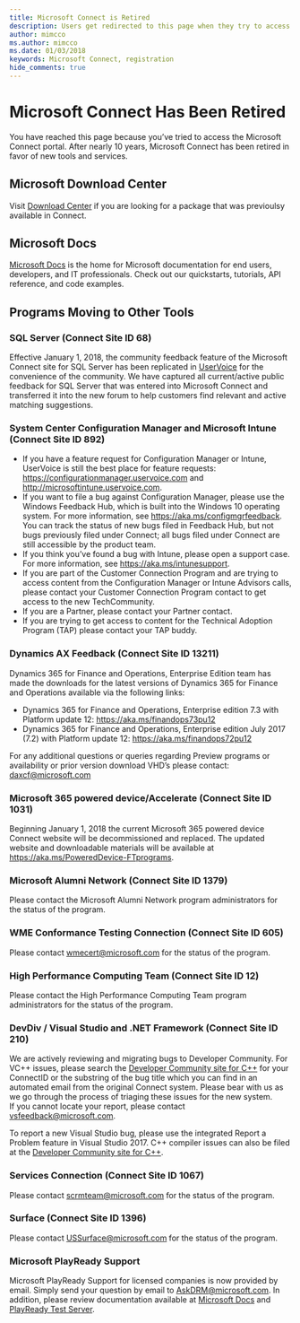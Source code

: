 ```yaml
---
title: Microsoft Connect is Retired
description: Users get redirected to this page when they try to access Microsoft Connect.
author: mimcco
ms.author: mimcco
ms.date: 01/03/2018
keywords: Microsoft Connect, registration
hide_comments: true 
---
```


# Microsoft Connect Has Been Retired

You have reached this page because you’ve tried to access the Microsoft Connect portal. After nearly 10 years, Microsoft Connect has been retired in favor of new tools and services.

## Microsoft Download Center

Visit [Download Center](https://www.microsoft.com/download) if you are looking for a package that was previoulsy available in Connect.

## Microsoft Docs

[Microsoft Docs](https://docs.microsoft.com) is the home for Microsoft documentation for end users, developers, and IT professionals. Check out our quickstarts, tutorials, API reference, and code examples.

## Programs Moving to Other Tools

### SQL Server (Connect Site ID 68)
Effective January 1, 2018, the community feedback feature of the Microsoft Connect site for SQL Server has been replicated in [UserVoice](https://feedback.azure.com/forums/908035-sql-server) for the convenience of the community. We have captured all current/active public feedback for SQL Server that was entered into Microsoft Connect and transferred it into the new forum to help customers find relevant and active matching suggestions.

### System Center Configuration Manager and Microsoft Intune (Connect Site ID 892)
- If you have a feature request for Configuration Manager or Intune, UserVoice is still the best place for feature requests: https://configurationmanager.uservoice.com and http://microsoftintune.uservoice.com. 
- If you want to file a bug against Configuration Manager, please use the Windows Feedback Hub, which is built into the Windows 10 operating system. For more information, see https://aka.ms/configmgrfeedback. You can track the status of new bugs filed in Feedback Hub, but not bugs previously filed under Connect; all bugs filed under Connect are still accessible by the product team. 
- If you think you’ve found a bug with Intune, please open a support case. For more information, see https://aka.ms/intunesupport.
- If you are part of the Customer Connection Program and are trying to access content from the Configuration Manager or Intune Advisors calls, please contact your Customer Connection Program contact to get access to the new TechCommunity. 
- If you are a Partner, please contact your Partner contact. 
- If you are trying to get access to content for the Technical Adoption Program (TAP) please contact your TAP buddy.   

### Dynamics AX Feedback (Connect Site ID 13211)
Dynamics 365 for Finance and Operations, Enterprise Edition team has made the downloads for the latest versions of Dynamics 365 for Finance and Operations available via the following links:
- Dynamics 365 for Finance and Operations, Enterprise edition 7.3 with Platform update 12:  https://aka.ms/finandops73pu12
- Dynamics 365 for Finance and Operations, Enterprise edition July 2017 (7.2) with Platform update 12:
https://aka.ms/finandops72pu12

For any additional questions or queries regarding Preview programs or availability or prior version download VHD’s please contact:  daxcf@microsoft.com

### Microsoft 365 powered device/Accelerate (Connect Site ID 1031)
Beginning January 1, 2018 the current Microsoft 365 powered device Connect website will be decommissioned and replaced.  The updated website and downloadable materials will be available at https://aka.ms/PoweredDevice-FTprograms. 

### Microsoft Alumni Network (Connect Site ID 1379)
Please contact the Microsoft Alumni Network program administrators for the status of the program.

### WME Conformance Testing Connection (Connect Site ID 605)
Please contact [wmecert@microsoft.com](wmecert@microsoft.com) for the status of the program.

### High Performance Computing Team (Connect Site ID 12)
Please contact the High Performance Computing Team program administrators for the status of the program.

### DevDiv / Visual Studio and .NET Framework (Connect Site ID 210)
We are actively reviewing and migrating bugs to Developer Community. 
For VC++ issues, please search the [Developer Community site for C++](https://developercommunity.visualstudio.com/spaces/62/index.html) for your ConnectID or the substring of the bug title which you can find in an automated email from the original Connect system.  Please bear with us as we go through the process of triaging these issues for the new system.  
If you cannot locate your report, please contact vsfeedback@microsoft.com. 

To report a new Visual Studio bug, please use the integrated Report a Problem feature in Visual Studio 2017.   C++ compiler issues can also be filed at the [Developer Community site for C++](https://developercommunity.visualstudio.com/spaces/62/index.html).

### Services Connection (Connect Site ID 1067)
Please contact [scrmteam@microsoft.com](mailto:scrmteam@microsoft.com) for the status of the program.

### Surface (Connect Site ID 1396)
Please contact [USSurface@microsoft.com](mailto:USSurface@microsoft.com) for the status of the program.

### Microsoft PlayReady Support
Microsoft PlayReady Support for licensed companies is now provided by email. Simply send your question by email to [AskDRM@microsoft.com](mailto:AskDRM@microsoft.com). In addition, please review documentation available at [Microsoft Docs](https://docs.microsoft.com/playready) and [PlayReady Test Server](https://test.playready.microsoft.com/).

